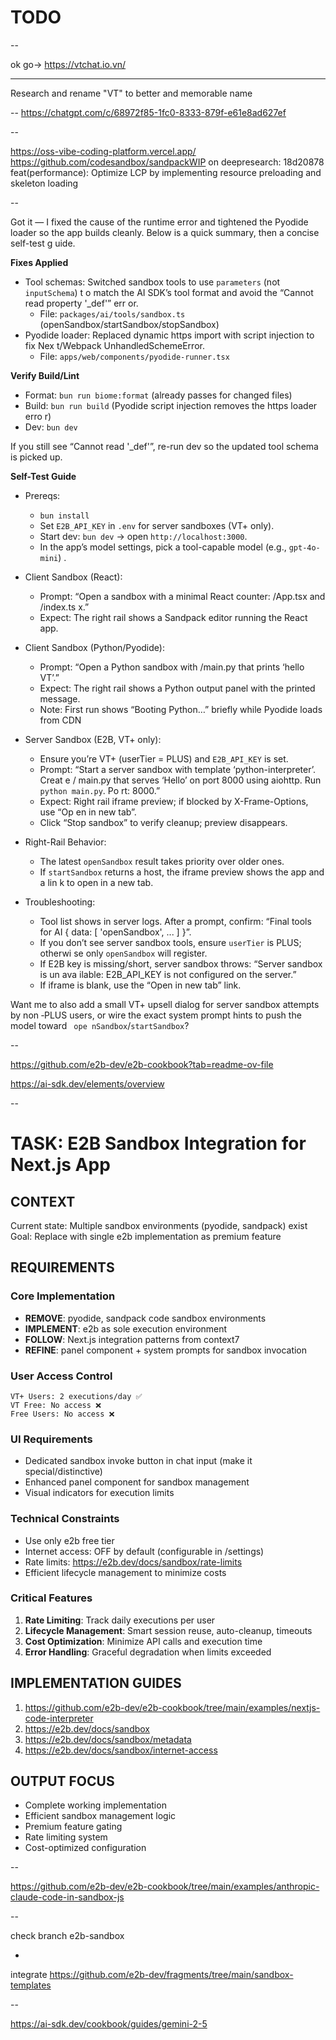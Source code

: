 # TODO

--

ok go-> https://vtchat.io.vn/

---

Research and rename "VT" to better and memorable name

--
https://chatgpt.com/c/68972f85-1fc0-8333-879f-e61e8ad627ef

--

https://oss-vibe-coding-platform.vercel.app/
https://github.com/codesandbox/sandpackWIP on deepresearch: 18d20878 feat(performance): Optimize LCP by implementing resource preloading and skeleton loading

--

Got it — I fixed the cause of the runtime error and tightened the Pyodide loader
so the app builds cleanly. Below is a quick summary, then a concise self-test g
uide.

**Fixes Applied**

- Tool schemas: Switched sandbox tools to use `parameters` (not `inputSchema`) t
  o match the AI SDK’s tool format and avoid the “Cannot read property '\_def'” err
  or.
    - File: `packages/ai/tools/sandbox.ts` (openSandbox/startSandbox/stopSandbox)
- Pyodide loader: Replaced dynamic https import with script injection to fix Nex
  t/Webpack UnhandledSchemeError.
    - File: `apps/web/components/pyodide-runner.tsx`

**Verify Build/Lint**

- Format: `bun run biome:format` (already passes for changed files)
- Build: `bun run build` (Pyodide script injection removes the https loader erro
  r)
- Dev: `bun dev`

If you still see “Cannot read '\_def'”, re-run dev so the updated tool schema is
picked up.

**Self-Test Guide**

- Prereqs:
    - `bun install`
    - Set `E2B_API_KEY` in `.env` for server sandboxes (VT+ only).
    - Start dev: `bun dev` → open `http://localhost:3000`.
    - In the app’s model settings, pick a tool-capable model (e.g., `gpt-4o-mini`)
      .

- Client Sandbox (React):
    - Prompt: “Open a sandbox with a minimal React counter: /App.tsx and /index.ts
      x.”
    - Expect: The right rail shows a Sandpack editor running the React app.

- Client Sandbox (Python/Pyodide):
    - Prompt: “Open a Python sandbox with /main.py that prints ‘hello VT’.”
    - Expect: The right rail shows a Python output panel with the printed message.
    - Note: First run shows “Booting Python…” briefly while Pyodide loads from CDN

- Server Sandbox (E2B, VT+ only):
    - Ensure you’re VT+ (userTier = PLUS) and `E2B_API_KEY` is set.
    - Prompt: “Start a server sandbox with template ‘python-interpreter’. Creat
      e /
      main.py that serves ‘Hello’ on port 8000 using aiohttp. Run `python main.py`.
      Po
      rt: 8000.”
    - Expect: Right rail iframe preview; if blocked by X-Frame-Options, use “Op
      en
      in new tab”.
    - Click “Stop sandbox” to verify cleanup; preview disappears.

- Right-Rail Behavior:
    - The latest `openSandbox` result takes priority over older ones.
    - If `startSandbox` returns a host, the iframe preview shows the app and a
      lin
      k to open in a new tab.

- Troubleshooting:
    - Tool list shows in server logs. After a prompt, confirm: “Final tools for
      AI
      { data: [ 'openSandbox', ... ] }”.
    - If you don’t see server sandbox tools, ensure `userTier` is PLUS; otherwi
      se
      only `openSandbox` will register.
    - If E2B key is missing/short, server sandbox throws: “Server sandbox is un
      ava
      ilable: E2B_API_KEY is not configured on the server.”
    - If iframe is blank, use the “Open in new tab” link.

Want me to also add a small VT+ upsell dialog for server sandbox attempts by
non
‑PLUS users, or wire the exact system prompt hints to push the model toward `
ope
nSandbox`/`startSandbox`?

--

https://github.com/e2b-dev/e2b-cookbook?tab=readme-ov-file

https://ai-sdk.dev/elements/overview

--

# TASK: E2B Sandbox Integration for Next.js App

## CONTEXT

Current state: Multiple sandbox environments (pyodide, sandpack) exist
Goal: Replace with single e2b implementation as premium feature

## REQUIREMENTS

### Core Implementation

- **REMOVE**: pyodide, sandpack code sandbox environments
- **IMPLEMENT**: e2b as sole execution environment
- **FOLLOW**: Next.js integration patterns from context7
- **REFINE**: panel component + system prompts for sandbox invocation

### User Access Control

```
VT+ Users: 2 executions/day ✅
VT Free: No access ❌
Free Users: No access ❌
```

### UI Requirements

- Dedicated sandbox invoke button in chat input (make it special/distinctive)
- Enhanced panel component for sandbox management
- Visual indicators for execution limits

### Technical Constraints

- Use only e2b free tier
- Internet access: OFF by default (configurable in /settings)
- Rate limits: https://e2b.dev/docs/sandbox/rate-limits
- Efficient lifecycle management to minimize costs

### Critical Features

1. **Rate Limiting**: Track daily executions per user
2. **Lifecycle Management**: Smart session reuse, auto-cleanup, timeouts
3. **Cost Optimization**: Minimize API calls and execution time
4. **Error Handling**: Graceful degradation when limits exceeded

## IMPLEMENTATION GUIDES

1. https://github.com/e2b-dev/e2b-cookbook/tree/main/examples/nextjs-code-interpreter
2. https://e2b.dev/docs/sandbox
3. https://e2b.dev/docs/sandbox/metadata
4. https://e2b.dev/docs/sandbox/internet-access

## OUTPUT FOCUS

- Complete working implementation
- Efficient sandbox management logic
- Premium feature gating
- Rate limiting system
- Cost-optimized configuration

--

https://github.com/e2b-dev/e2b-cookbook/tree/main/examples/anthropic-claude-code-in-sandbox-js

--

check branch e2b-sandbox

-

integrate https://github.com/e2b-dev/fragments/tree/main/sandbox-templates

--

https://ai-sdk.dev/cookbook/guides/gemini-2-5
